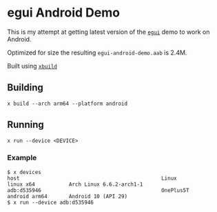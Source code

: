 # egui Android Demo

This is my attempt at getting latest version of the
[`egui`](https://github.com/emilk/egui) demo to work on Android.

Optimized for size the resulting `egui-android-demo.aab` is 2.4M.

Built using [`xbuild`](https://github.com/rust-mobile/xbuild)

## Building

    x build --arch arm64 --platform android

## Running

    x run --device <DEVICE>

### Example

    $ x devices
    host                                              Linux               linux x64           Arch Linux 6.6.2-arch1-1
    adb:d535946                                       OnePlus5T           android arm64       Android 10 (API 29)
    $ x run --device adb:d535946 
